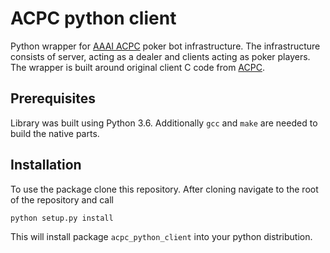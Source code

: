 # ACPC python client

Python wrapper for [AAAI ACPC][1] poker bot infrastructure. The infrastructure
consists of server, acting as a dealer and clients acting as poker players.
The wrapper is built around original client C code from [ACPC][1].

## Prerequisites 
Library was built using Python 3.6. Additionally `gcc` and `make` are needed to
build the native parts. 

## Installation
To use the package clone this repository. After cloning navigate to the root of
the repository and call
```bash
python setup.py install
```

This will install package `acpc_python_client` into your python distribution.


[1]: http://www.computerpokercompetition.org/
